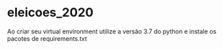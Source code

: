 # eleicoes_2020
Ao criar seu virtual environment utilize a versão 3.7 do python e instale os pacotes de requirements.txt